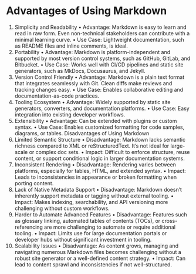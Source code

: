 
 # Advantages of Using Markdown
1. Simplicity and Readability
•	Advantage: Markdown is easy to learn and read in raw form. Even non-technical stakeholders can contribute with a minimal learning curve.
•	Use Case: Lightweight documentation, such as README files and inline comments, is ideal.
2. Portability
•	Advantage: Markdown is platform-independent and supported by most version control systems, such as GitHub, GitLab, and Bitbucket.
•	Use Case: Works well with CI/CD pipelines and static site generators, such as MkDocs, Docusaurus, and Jekyll.
3. Version Control Friendly
•	Advantage: Markdown is a plain text format that integrates seamlessly with Git. Clean diffs make reviews and tracking changes easy.
•	Use Case: Enables collaborative editing and documentation-as-code practices.
4. Tooling Ecosystem
•	Advantage: Widely supported by static site generators, converters, and documentation platforms.
•	Use Case: Easy integration into existing developer workflows.
5. Extensibility
•	Advantage: Can be extended with plugins or custom syntax.
•	Use Case: Enables customized formatting for code samples, diagrams, or tables.
Disadvantages of Using Markdown
1. Limited Semantic Structure
•	Disadvantage: Markdown lacks semantic richness compared to XML or reStructuredText. It’s not ideal for large-scale or complex doc sets.
•	Impact: Difficult to enforce structure, reuse content, or support conditional logic in larger documentation systems.
2. Inconsistent Rendering
•	Disadvantage: Rendering varies between platforms, especially for tables, HTML, and extended syntax.
•	Impact: Leads to inconsistencies in appearance or broken formatting when porting content.
3. Lack of Native Metadata Support
•	Disadvantage: Markdown doesn’t inherently support metadata or tagging without external tooling.
•	Impact: Makes indexing, searchability, and API versioning more challenging without custom workflows.
4. Harder to Automate Advanced Features
•	Disadvantage: Features such as glossary linking, automated tables of contents (TOCs), or cross-referencing are more challenging to automate or require additional tooling.
•	Impact: Limits use for large documentation portals or developer hubs without significant investment in tooling.
5. Scalability Issues
•	Disadvantage: As content grows, managing and navigating numerous Markdown files becomes challenging without a robust site generator or a well-defined content strategy.
•	Impact: Can lead to content sprawl and inconsistencies if not well-structured.

